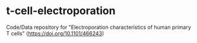 # t-cell-electroporation
Code/Data repository for "Electroporation characteristics of human primary T cells" (https://doi.org/10.1101/466243)
